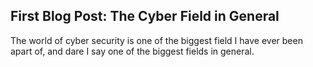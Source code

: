 ## First Blog Post: The Cyber Field in General
The world of cyber security is one of the biggest field I have ever been apart of, and dare I say one of the biggest fields in general.
